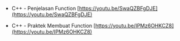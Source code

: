 - C++ - Penjelasan Function
  [https://youtu.be/SwaQZBFgDJE](https://youtu.be/SwaQZBFgDJE)

- C++ - Praktek Membuat Function
  [https://youtu.be/IPMz6OHKCZ8](https://youtu.be/IPMz6OHKCZ8)

